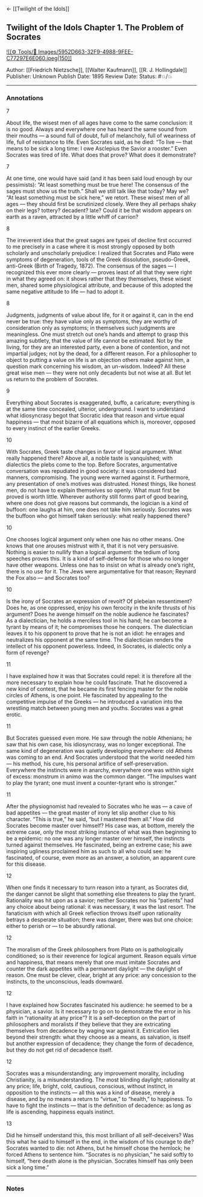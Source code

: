<- [[Twilight of the Idols]]

## Twilight of the Idols Chapter 1. The Problem of Socrates

[ ![[⚙️ Tools/📸 Images/5952D663-32F9-4988-9FEE-C77297E6E060.jpeg|150]]
](https://theanarchistlibrary.org/library/friedrich-nietzsche-twilight-of-the-idols)

Author: [[Friedrich Nietzsche]], [[Walter Kaufmann]], [[R. J. Hollingdale]]
Publisher: Unknown
Publish Date: 1895
Review Date:
Status: #💥/💥

___

### Annotations

7

About life, the wisest men of all ages have come to the same conclusion: it is no good. Always and everywhere one has heard the same sound from their mouths — a sound full of doubt, full of melancholy, full of weariness of life, full of resistance to life. Even Socrates said, as he died: “To live — that means to be sick a long time: I owe Asclepius the Savior a rooster.” Even Socrates was tired of life. What does that prove? What does it demonstrate?

7

At one time, one would have said (and it has been said loud enough by our pessimists): “At least something must be true here! The consensus of the sages must show us the truth.” Shall we still talk like that today? May we? “At least something must be sick here,” we retort. These wisest men of all ages — they should first be scrutinized closely. Were they all perhaps shaky on their legs? tottery? decadent? late? Could it be that wisdom appears on earth as a raven, attracted by a little whiff of carrion?

8

The irreverent idea that the great sages are types of decline first occurred to me precisely in a case where it is most strongly opposed by both scholarly and unscholarly prejudice: I realized that Socrates and Plato were symptoms of degeneration, tools of the Greek dissolution, pseudo-Greek, anti-Greek (Birth of Tragedy, 1872). The consensus of the sages — I recognized this ever more clearly — proves least of all that they were right in what they agreed on: it shows rather that they themselves, these wisest men, shared some physiological attribute, and because of this adopted the same negative attitude to life — had to adopt it.

8

Judgments, judgments of value about life, for it or against it, can in the end never be true: they have value only as symptoms, they are worthy of consideration only as symptoms; in themselves such judgments are meaningless. One must stretch out one’s hands and attempt to grasp this amazing subtlety, that the value of life cannot be estimated. Not by the living, for they are an interested party, even a bone of contention, and not impartial judges; not by the dead, for a different reason. For a philosopher to object to putting a value on life is an objection others make against him, a question mark concerning his wisdom, an un-wisdom. Indeed? All these great wise men — they were not only decadents but not wise at all. But let us return to the problem of Socrates.

9

Everything about Socrates is exaggerated, buffo, a caricature; everything is at the same time concealed, ulterior, underground. I want to understand what idiosyncrasy begot that Socratic idea that reason and virtue equal happiness — that most bizarre of all equations which is, moreover, opposed to every instinct of the earlier Greeks.

10

With Socrates, Greek taste changes in favor of logical argument. What really happened there? Above all, a noble taste is vanquished; with dialectics the plebs come to the top. Before Socrates, argumentative conversation was repudiated in good society: it was considered bad manners, compromising. The young were warned against it. Furthermore, any presentation of one’s motives was distrusted. Honest things, like honest men, do not have to explain themselves so openly. What must first be proved is worth little. Wherever authority still forms part of good bearing, where one does not give reasons but commands, the logician is a kind of buffoon: one laughs at him, one does not take him seriously. Socrates was the buffoon who got himself taken seriously: what really happened there?

10

One chooses logical argument only when one has no other means. One knows that one arouses mistrust with it, that it is not very persuasive. Nothing is easier to nullify than a logical argument: the tedium of long speeches proves this. It is a kind of self-defense for those who no longer have other weapons. Unless one has to insist on what is already one’s right, there is no use for it. The Jews were argumentative for that reason; Reynard the Fox also — and Socrates too?

10

Is the irony of Socrates an expression of revolt? Of plebeian ressentiment? Does he, as one oppressed, enjoy his own ferocity in the knife thrusts of his argument? Does he avenge himself on the noble audience he fascinates? As a dialectician, he holds a merciless tool in his hand; he can become a tyrant by means of it; he compromises those he conquers. The dialectician leaves it to his opponent to prove that he is not an idiot: he enrages and neutralizes his opponent at the same time. The dialectician renders the intellect of his opponent powerless. Indeed, in Socrates, is dialectic only a form of revenge?

11

I have explained how it was that Socrates could repel: it is therefore all the more necessary to explain how he could fascinate. That he discovered a new kind of contest, that he became its first fencing master for the noble circles of Athens, is one point. He fascinated by appealing to the competitive impulse of the Greeks — he introduced a variation into the wrestling match between young men and youths. Socrates was a great erotic.

11

But Socrates guessed even more. He saw through the noble Athenians; he saw that his own case, his idiosyncrasy, was no longer exceptional. The same kind of degeneration was quietly developing everywhere: old Athens was coming to an end. And Socrates understood that the world needed him — his method, his cure, his personal artifice of self-preservation. Everywhere the instincts were in anarchy, everywhere one was within sight of excess: monstrum in animo was the common danger. “The impulses want to play the tyrant; one must invent a counter-tyrant who is stronger.”

11

After the physiognomist had revealed to Socrates who he was — a cave of bad appetites — the great master of irony let slip another clue to his character. “This is true,” he said, “but I mastered them all.” How did Socrates become master over himself? His case was, at bottom, merely the extreme case, only the most striking instance of what was then beginning to be a epidemic: no one was any longer master over himself, the instincts turned against themselves. He fascinated, being an extreme case; his awe inspiring ugliness proclaimed him as such to all who could see: he fascinated, of course, even more as an answer, a solution, an apparent cure for this disease.

12

When one finds it necessary to turn reason into a tyrant, as Socrates did, the danger cannot be slight that something else threatens to play the tyrant. Rationality was hit upon as a savior; neither Socrates nor his “patients” had any choice about being rational: it was necessary, it was the last resort. The fanaticism with which all Greek reflection throws itself upon rationality betrays a desperate situation; there was danger, there was but one choice: either to perish or — to be absurdly rational.

12

The moralism of the Greek philosophers from Plato on is pathologically conditioned; so is their reverence for logical argument. Reason equals virtue and happiness, that means merely that one must imitate Socrates and counter the dark appetites with a permanent daylight — the daylight of reason. One must be clever, clear, bright at any price: any concession to the instincts, to the unconscious, leads downward.

12

I have explained how Socrates fascinated his audience: he seemed to be a physician, a savior. Is it necessary to go on to demonstrate the error in his faith in “rationality at any price”? It is a self-deception on the part of philosophers and moralists if they believe that they are extricating themselves from decadence by waging war against it. Extrication lies beyond their strength: what they choose as a means, as salvation, is itself but another expression of decadence; they change the form of decadence, but they do not get rid of decadence itself.

12

Socrates was a misunderstanding; any improvement morality, including Christianity, is a misunderstanding. The most blinding daylight; rationality at any price; life, bright, cold, cautious, conscious, without instinct, in opposition to the instincts — all this was a kind of disease, merely a disease, and by no means a return to “virtue,” to “health,” to happiness. To have to fight the instincts — that is the definition of decadence: as long as life is ascending, happiness equals instinct.

13

Did he himself understand this, this most brilliant of all self-deceivers? Was this what he said to himself in the end, in the wisdom of his courage to die? Socrates wanted to die: not Athens, but he himself chose the hemlock; he forced Athens to sentence him. “Socrates is no physician,” he said softly to himself, “here death alone is the physician. Socrates himself has only been sick a long time.”

___

### Notes


